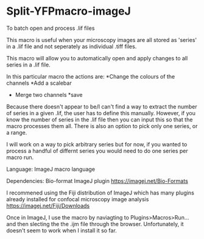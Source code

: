 # Split-YFPmacro-imageJ
To batch open and process .lif files

This macro is useful when your microscopy images are all stored as 'series' in a .lif file and not seperately as individual .tiff files.

This macro will allow you to automatically open and apply changes to all series in a .lif file. 

In this particular macro the actions are:
 *Change the colours of the channels
 *Add a scalebar
 * Merge two channels
 *save 

Because there doesn't appear to be/I can't find a way to extract the number of series in a given .lif, the user has to define this manually. However, if you know the number of series in the .lif file then you can input this so that the macro processes them all. There is also an option to pick only one series, or a range. 

I will work on a way to pick arbitrary series but for now, if you wanted to process a handful of differnt series you would need to do one series per macro run. 

Language:
ImageJ macro language

Dependencies:
Bio-format ImageJ plugin https://imagej.net/Bio-Formats

I recommened using the Fiji distribution of ImageJ which has many plugins already installed for confocal microscopy image analysis https://imagej.net/Fiji/Downloads

Once in ImageJ, I use the macro by naviagting to Plugins>Macros>Run...  and then slecting the the .ijm file through the browser.
Unfortunately, it doesn't seem to work when I install it so far.
